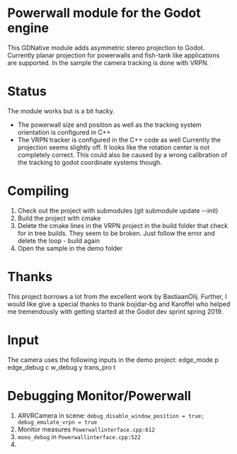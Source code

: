 # Powerwall module for the Godot engine

This GDNative module adds asymmetric stereo projection to Godot. Currently planar projection for powerwalls and fish-tank like applications are supported. In the sample the camera tracking is done with VRPN.

# Status
The module works but is a bit hacky. 
- The powerwall size and position as well as the tracking system orientation is configured in C++
- The VRPN tracker is configured in the C++ code as well
Currently the projection seems slightly off. It looks like the rotation center is not completely correct. This could also be caused by a wrong calibration of the tracking to godot coordinate systems though.

# Compiling
1. Check out the project with submodules (git submodule update --init)
2. Build the project with cmake
3. Delete the cmake lines in the VRPN project in the build folder that check for in tree builds. They seem to be broken. Just follow the error and delete the loop - build again
4. Open the sample in the demo folder

# Thanks
This project borrows a lot from the excellent work by BastiaanOlij. Further, I would like give a special thanks to thank bojidar-bg and Karoffel who helped me tremendously with getting started at the Godot dev sprint spring 2019.


# Input
The camera uses the following inputs in the demo project:
edge_mode p
edge_debug c
w_debug y
trans_pro t

# Debugging Monitor/Powerwall
1. ARVRCamera in scene:
`debug_disable_window_position = true; debug_emulate_vrpn = true`
2. Monitor measures `Powerwallinterface.cpp:612`
3. `mono_debug` in `Powerwallinterface.cpp:522`
4. 